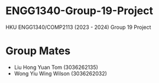 # ENGG1340-Group-19-Project
HKU ENGG1340/COMP2113 (2023 - 2024)
Group 19 Project

# Group Mates
- Liu Hong Yuan Tom (3036262135)
- Wong Yiu Wing Wilson (3036262032)
